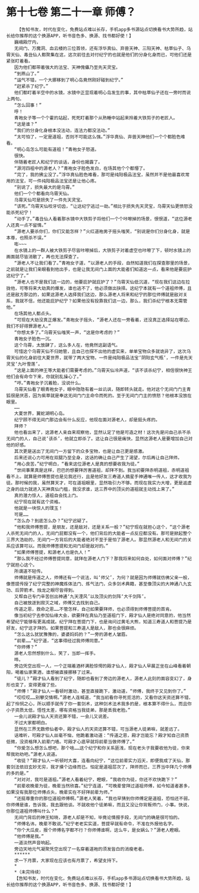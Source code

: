 # 第十七卷 第二十一章 师傅？
        【告知书友，时代在变化，免费站点难以长存，手机app多书源站点切换看书大势所趋，站长给你推荐的这个换源APP，听书音色多、换源、找书都好使！】
       巍峨殿厅内，
       无间门、万魔洞、血云楼的三位首领，还有浮华真仙、弃兽天神、三阳天神、枯草仙子、乌霄天仙、毒丑仙人都聚集在这，这次前往去对付纪宁的也就是他们的分身化身而已，可他们还是紧张盯着看。
       因为他们都带着强大的法宝、天神傀儡乃至先天灵宝。
       “到燕山了。”
       “运气不错，一个大挪移到了明心岛竟然刚好碰到纪宁。”
       “赶紧杀了纪宁。”
       他们都盯着半空中的水镜，水镜中正显现着明心岛发生的事，其中枯草仙子还在一旁时而说上两句。
       “怎么回事！”
       呼！
       青袍女子等一个个霍的站起，死死盯着那个从熟睡中站起来拎着大铁剪子的老匠人。
       “这是谁？”
       “我们的分身化身根本没法动，连法力都没法动。”
       “太可怕了，一定是道祖，否则不可能这么强。”浮华真仙、弃兽天神他们一个个都脸色难看。
       “明心岛怎么可能有道祖！”青袍女子怒道。
       很快。
       伴随着老匠人和纪宁的谈话，身份也揭露了。
       “源河四祖中的源老人？”青袍女子脸色发白，在场其他个个都懵了。
       “完了，我的拂尘没了。”浮华真仙脸色难看，那可是纯阳极品法宝，虽然并不是他最喜欢常用的法宝，可一件纯阳极品法宝还是让他心疼。
       “别说了，损失最大的是乌霄。”
       他们一个个都看向乌霄天仙。
       乌霄天仙可是损失了一件先天灵宝。
       “该死。”乌霄天仙咬牙切齿，“让这纪宁逃过一劫。”相比于损失先天灵宝，乌霄天仙更愤怒没能杀死纪宁！
       “动手了。”毒丑仙人看着那水镜中大铁剪子将他们一个个咔嚓掉的场景，恨恨道，“这位源老人还真一点不留情。”
       “源老人要杀你们，你们又能怎样？”火红道袍男子摇头嗤笑，“别说是你们分身化身，就是本尊，也照杀不误。”
       嘭~~~
       在水镜上的一群人被大铁剪子尽皆咔嚓掉后，大铁剪子对着虚空也咔嚓了下，顿时水镜上的画面就尽皆消散了，再也无法探查了。
       “源老人不让我们看了。”青袍女子道，“以源老人的手段，自然知道我们在探查那里的场景，之前就是让我们亲眼看到他出手，也是让我无间门上面的大能者们知道这一点，看来他是要庇护这纪宁了。”
       “源老人也不是我们这一边的，他要庇护就庇护了？”乌霄天仙低沉道，“现在我们这边在拉拢他，可等将来大劫真的爆发，谁也逃不了，他必须做出抉择。这纪宁本就有一个道祖师傅，且还是敌方那边的，如果这源老人选择我们这边，那么源老人将来和纪宁的那位师傅就是敌对关系，我就不信，他还能庇护纪宁？如果他没有投靠我们这一边，那么，我们杀纪宁根本无需管他。”
       在场其他人都点头。
       “可现在大劫没真正爆发。”青袍女子摇头，“源老人还在一旁看着，还没真正选择站在哪边，我们不好得罪源老人。”
       “你想太多了。”乌霄天仙嗤笑一声，“这是你考虑的？”
       青袍女子脸色一沉。
       这个乌霄，太放肆了，这么多人在，他竟然这副语气。
       可惜这个乌霄天仙不归她管，且自己也探不出他的虚实来，单单宝物众多就诡异了，这次乌霄天仙的化身前往大夏世界，就带了两大宝物，一件是纯阳极品法宝‘阴阳玄气瓶’，一件是先天灵宝‘九叶雪莲’。
       “这是上面的神王等大能者们需要考虑的。”乌霄天仙冷声道，“该不该杀纪宁，相信很快神王他们会有命令下来，你就别乱操心了。”
       “哼。”青袍女子沉着脸，没说什么。
       乌霄天仙看了眼青袍女子，眼中隐隐有着一丝讥讽，随即转头就走。他对这个无间门门主青狐很是厌恶，因为紫草就是奉这无间门门主命令而死的。至于无间门门主的愤怒？他根本没放在眼里。
       ……
       大夏世界，翼蛇湖明心岛。
       纪宁顾不得无间门那边会有什么反应，他现在面对源老人，却是挺头疼的。
       拜师？
       他也看出来了，这源老人亲自来观察他，显然认定了他是可造之材！这次先是问自己杀不杀无间门的人，自己说‘该杀’，他就立即杀了。这让自己很是痛快，显然这源老人是要增加自己对他的好感。
       其次更是送出了无间门一方留下的众多宝物，也是让自己更是感激。
       后来还说心力可用在双腿乃至全身，这话的确让自己产生了渴望，尔后再让自己拜师。
       “用心良苦。”纪宁明白，“看来这位源老人是真的想要收我为徒。”
       “世间事果真是这样，巴巴的想要拜厉害道祖，却拜不到。我当初要拜赤明道祖，赤明道祖看不上。就算是师傅菩提也是见我还行，且是他好友三寿道人摘星手神通唯一传人，这才收我为徒。那时候的我，虽然算天才，可在道祖眼里，显然吸引力不够。而现在我实力大增，更是返虚之身的战力就进入天神真仙门槛，我没求谁，这三界中的顶尖的道祖就主动找上来了。”
       真的潜力惊人，道祖自会找上门。
       纪宁现在就有这个资格。
       他就是一块惊人的璞玉！
       可是……
       “怎么办？到底怎么办？”纪宁迟疑了。
       “他和我师傅菩提，是朋友，还是敌对，还是关系一般？”纪宁现在就担心这个，“这个源老人杀死无间门的人，无间门屁都没有一个，他们背后的大能者一点反应都没有。那可是掀起整个三界大浩劫的，无间门一方背后的大能者绝对不至于是怕了源老人。那显然源老人和无间门的关系应该算可以。而我师傅菩提和无间门却是敌对的。”
       “如果师傅菩提，和源老人也是仇人！”
       “那么我不经过师傅菩提同意，就拜在源老人门下？那我将来如何自处，如何面对师傅？”纪宁就担心这个。
       所谓道不轻传。
       师傅就是传道之人，师傅还有一个说法，叫‘师父’，为何？就是因为师傅就仿佛父亲一般，像菩提传授了纪宁完整的神魔炼体法门、炼气法门，众多剑术典籍，甚至像顶尖的大神通八九玄功、后羿箭术、烛龙之眼尽皆得到。
       又帮自己专门辛苦创出神通‘九天湮风’以及顶尖的剑阵‘大千剑阵’。
       自己被放逐到寂灭之域，师傅又去找到自己。
       传道之恩，救命之恩……不管怎样，自己如果要拜师，也必须得到师傅菩提的首肯。
       像当初纪宁去参加仙缘大会，欲要拜在真仙乃至道祖门下，殿才仙人是绝对同意的，他当然希望纪宁能够有更高成就。纪宁拜在菩提门下，也是询问过黄毛大熊，知道三寿道人和菩提乃是好友，纪宁这才拜的。如果菩提和三寿道人是敌人，那也会很麻烦。
       “怎么这么犹犹豫豫的，婆婆妈妈的？”一旁的源老人皱眉。
       “前辈……”纪宁道，“这事得经过我师傅同意。”
       “你师傅？”
       源老人忽然想到什么，笑了，当即一挥手。
       哗。
       旁边凭空出现一人，一个正端着酒杯满脸惊愕的殿才仙人，殿才仙人早晨正坐在山峰看着朝阳，喝着仙家果酒，谁想被直接挪移了过来。
       “徒儿？”殿才仙人看到了纪宁，随即也看到了旁边的源老人，源老人此刻的面容变幻了，身形也变了，变得更瘦了些。
       “师傅！”殿才仙人一看顿时激动，甚至直接跪下，激动道，“师傅，我终于又见到你了。”
       “哎哎哎……别攀交情啊。”源老人连喊道，“我当初看你寻死觅活的，又看你这天资还算不错，起了怜悯之心，所以顺手就传了你一套剑术，这种剑术法术我多的是，根本算不得什么，而且你小子资质太低，悟性太差，哪有资格当我徒弟，那是丢我老脸。”
       一会儿说殿才仙人天资还算不错，一会儿又说差。
       不过大家都明白。
       显然在三界无数修仙者中，殿才仙人的天资还算不错，可当源老人徒弟嘛，就差远了。
       话难听，可殿才仙人丝毫不恼，他跪着激动道：“传道之恩，殿才岂能忘？殿才知自己资质低微，没资格拜入前辈门墙。可殿才心底早就将前辈当做师傅了。”
       “你爱怎么想怎么想吧，那个啥……这个纪宁和你关系匪浅，现在老头子我要收他为徒，你来帮我劝劝吧。”源老人说道。
       “收徒？”殿才仙人一听顿时大喜，连看向纪宁，“这位前辈实力滔天，即便我成了天仙，那套剑法依旧玄妙无穷，我才摸个边缘而已。怕定是道祖层次了，拜师而已，三界当中拜几个师傅的多的是。”
       “对对对，我可是道祖。”源老人看着纪宁，瞪眼，“我收你为徒，你还不欢快跪下？”
       “前辈收晚辈为徒，晚辈当然欣喜。”纪宁连道，“可晚辈曾拜过道祖师傅，如今知道者甚多，如果没有我那位师傅点头，晚辈实在不好拜前辈为师。”
       “还挺尊重你的那位道祖师傅啊。”源老人笑着，“我也早猜到你师傅定是道祖，恐怕还不弱，你师傅是谁，告诉我，我去跟他谈。不就收他个徒弟嘛，而且又没让你背叛师门，小事。快说，你那位道祖师傅叫什么？”
       无间门背后的神王知晓，源老人却是不知，毕竟论情报手段，无间门的确是很可怕的。
       “师傅名讳，晚辈不敢说。”纪宁老老实实道，菩提早就有命令，不准在外报他名字。
       “你个大瓜皮，报个师傅名字都不行？你师傅谁啊，这么牛，是女娲么？”源老人瞪眼。
       “他师傅是我。”
       一道淡然声音响起。
       旁边天地元气凝聚凭空出现了一名穿着道袍的须发皆白的消瘦老者。
       ******
       求一下月票，大家现在应该也有月票了，希望支持下。
       *
       *（未完待续）
       【告知书友，时代在变化，免费站点难以长存，手机app多书源站点切换看书大势所趋，站长给你推荐的这个换源APP，听书音色多、换源、找书都好使！】